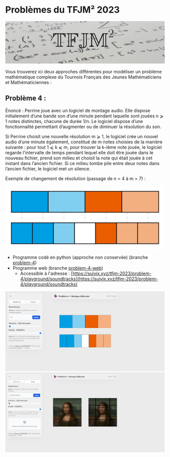 # Problèmes du TFJM² 2023

<img src="./tfjm_header.jpg">

Vous trouverez ici deux approches différentes pour modéliser un problème mathématique complexe du Tournois Français des Jeunes Mathématiciens et Mathématiciennes :

## Problème 4 :

Énoncé : Perrine joue avec un logiciel de montage audio. Elle dispose initialement d’une bande son d’une minute pendant laquelle sont jouées n ⩾ 1 notes distinctes, chacune de durée 1/n. Le logiciel dispose d’une fonctionnalité permettant d’augmenter ou de diminuer la résolution du son.

Si Perrine choisit une nouvelle résolution m ⩾ 1, le logiciel crée un nouvel audio d’une minute également, constitué de m notes choisies de la manière suivante : pour tout 1 ⩽ k ⩽ m, pour trouver la k-ième note jouée, le logiciel regarde l’intervalle de temps pendant lequel elle doit être jouée dans le nouveau fichier, prend son milieu et choisit la note qui était jouée à cet instant dans l’ancien fichier. Si ce milieu tombe pile entre deux notes dans l’ancien fichier, le logiciel met un silence.

Exemple de changement de résolution (passage de n = 4 à m = 7) :

<img src="./tfjm_problem_4_example.jpg">

-   Programme codé en python (approche non conservée) (branche [problem-4](https://github.com/Mw3y/TFJM-2023/tree/problem-4))
-   Programme web (branche [problem-4-web](https://github.com/Mw3y/TFJM-2023/tree/problem-4-web))
    -   Accessible à l'adresse : [https://suivix.xyz/tfjm-2023/problem-4/playground/soundtracks](https://suivix.xyz/tfjm-2023/problem-4/playground/soundtracks)

<img src="./tfjm_problem_4_web_notes_example.jpg">
<img src="./tfjm_problem_4_web_images_example.jpg">
